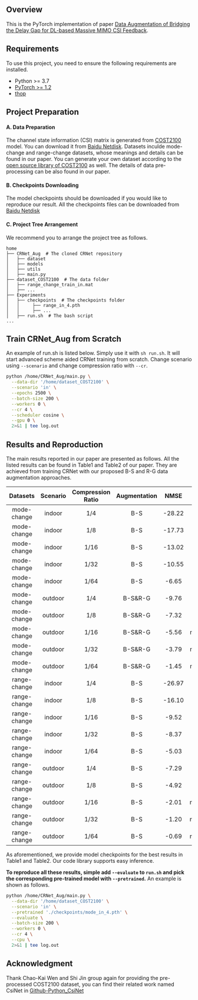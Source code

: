## Overview

This is the PyTorch implementation of paper [Data Augmentation of Bridging the Delay Gap for DL-based Massive MIMO CSI Feedback]().

## Requirements

To use this project, you need to ensure the following requirements are installed.

- Python >= 3.7
- [PyTorch >= 1.2](https://pytorch.org/get-started/locally/)
- [thop](https://github.com/Lyken17/pytorch-OpCounter)

## Project Preparation

#### A. Data Preparation

The channel state information (CSI) matrix is generated from [COST2100](https://ieeexplore.ieee.org/document/6393523) model. 
You can download it from [Baidu Netdisk](https://pan.baidu.com/s/1MCNrmmGShwHuttPMxcr_YA?pwd=9b0l). Datasets inculde mode-change and range-change datasets, whose meanings and details can be found in our paper.
You can generate your own dataset according to the [open source library of COST2100](https://github.com/cost2100/cost2100) as well. The details of data pre-processing can be also found in our paper.

#### B. Checkpoints Downloading

The model checkpoints should be downloaded if you would like to reproduce our result. All the checkpoints files can be downloaded from [Baidu Netdisk](https://pan.baidu.com/s/1rtAA-vXOHUCf3wXsfoR-4g?pwd=st0i)

#### C. Project Tree Arrangement

We recommend you to arrange the project tree as follows.

```
home
├── CRNet_Aug  # The cloned CRNet repository
│   ├── dataset
│   ├── models
│   ├── utils
│   ├── main.py
├── dataset_COST2100  # The data folder
│   ├── range_change_train_in.mat
│   ├── ...
├── Experiments
│   ├── checkpoints  # The checkpoints folder
│   │     ├── range_in_4.pth
│   │     ├── ...
│   ├── run.sh  # The bash script
...
```

## Train CRNet_Aug from Scratch

An example of run.sh is listed below. Simply use it with `sh run.sh`. It will start advanced scheme aided CRNet training from scratch. Change scenario using `--scenario` and change compression ratio with `--cr`.

``` bash
python /home/CRNet_Aug/main.py \
  --data-dir '/home/dataset_COST2100' \
  --scenario 'in' \
  --epochs 2500 \
  --batch-size 200 \
  --workers 0 \
  --cr 4 \
  --scheduler cosine \
  --gpu 0 \
  2>&1 | tee log.out
```

## Results and Reproduction

The main results reported in our paper are presented as follows. All the listed results can be found in Table1 and Table2 of our paper. They are achieved from training CRNet with our proposed B-S and R-G data augmentation approaches. 


Datasets | Scenario | Compression Ratio | Augmentation | NMSE | Checkpoints
:--: | :--: | :--: | :--: | :--: | :--:
mode-change | indoor | 1/4 | B-S | -28.22 | mode_in_4.pth
mode-change | indoor | 1/8 | B-S | -17.73 | mode_in_8.pth
mode-change | indoor | 1/16 | B-S | -13.02 | mode_in_16.pth
mode-change | indoor | 1/32 | B-S | -10.55 | mode_in_32.pth
mode-change | indoor | 1/64 | B-S | -6.65 | mode_in_64.pth
mode-change | outdoor | 1/4 | B-S&R-G | -9.76 | mode_out_4.pth
mode-change | outdoor | 1/8 | B-S&R-G | -7.32 | mode_out_8.pth
mode-change | outdoor | 1/16 | B-S&R-G | -5.56 | mode_out_16.pth
mode-change | outdoor | 1/32 | B-S&R-G | -3.79 | mode_out_32.pth
mode-change | outdoor | 1/64 | B-S&R-G | -1.45 | mode_out_64.pth
range-change | indoor | 1/4 | B-S | -26.97 | range_in_4.pth
range-change | indoor | 1/8 | B-S | -16.10 | range_in_8.pth
range-change | indoor | 1/16 | B-S | -9.52 | range_in_16.pth
range-change | indoor | 1/32 | B-S | -8.37 | range_in_32.pth
range-change | indoor | 1/64 | B-S | -5.03 | range_in_64.pth
range-change | outdoor | 1/4 | B-S | -7.29 | range_out_4.pth
range-change | outdoor | 1/8 | B-S | -4.92 | range_out_8.pth
range-change | outdoor | 1/16 | B-S | -2.01 | range_out_16.pth
range-change | outdoor | 1/32 | B-S | -1.20 | range_out_32.pth
range-change | outdoor | 1/64 | B-S | -0.69 | range_out_64.pth

As aforementioned, we provide model checkpoints for the best results in Table1 and Table2. Our code library supports easy inference. 

**To reproduce all these results, simple add `--evaluate` to `run.sh` and pick the corresponding pre-trained model with `--pretrained`.** An example is shown as follows.

``` bash
python /home/CRNet_Aug/main.py \
  --data-dir '/home/dataset_COST2100' \
  --scenario 'in' \
  --pretrained './checkpoints/mode_in_4.pth' \
  --evaluate \
  --batch-size 200 \
  --workers 0 \
  --cr 4 \
  --cpu \
  2>&1 | tee log.out
```

## Acknowledgment

Thank Chao-Kai Wen and Shi Jin group again for providing the pre-processed COST2100 dataset, you can find their related work named CsiNet in [Github-Python_CsiNet](https://github.com/sydney222/Python_CsiNet) 
